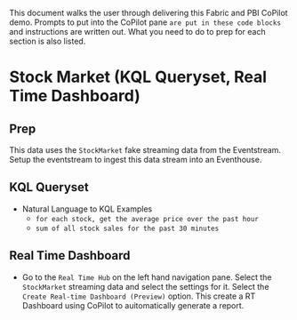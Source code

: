 This document walks the user through delivering this Fabric and PBI CoPilot demo. Prompts to put into the CoPilot pane `are put in these code blocks` and instructions are written out. What you need to do to prep for each section is also listed.

# Stock Market (KQL Queryset, Real Time Dashboard)
## Prep
This data uses the `StockMarket` fake streaming data from the Eventstream. Setup the eventstream to ingest this data stream into an Eventhouse.

## KQL Queryset
*  Natural Language to KQL Examples
    - `for each stock, get the average price over the past hour`
    - `sum of all stock sales for the past 30 minutes`

## Real Time Dashboard
* Go to the `Real Time Hub` on the left hand navigation pane. Select the `StockMarket` streaming data and select the settings for it. Select the `Create Real-time Dashboard (Preview)` option. This create a RT Dashboard using CoPilot to auitomatically generate a report.
